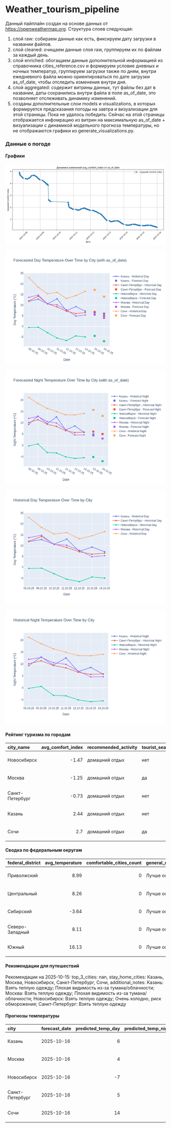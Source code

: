 # Weather_tourism_pipeline
Данный пайплайн создан на основе данных от https://openweathermap.org.
Структура слоев следующая:
  1) слой raw: 
  собираем данные как есть, фиксируем дату загрузки в названии файлов.
  2) слой cleaned:
  очищаем данные слоя raw, группируем их по файлам за каждый день.
  3) слой enriched:
  обогащаем данные дополнительной информацией из справочника cities_reference.csv и формируем условие дневных и ночных температур,
  группируем загрузки также по дням, внутри ежедневного файла можно ориентироваться по дате загрузки as_of_date, чтобы отследить изменения внутри дня.
  4) слой aggregated:
   содержит витрины данных, тут файлы без дат в названии, даты сохранились внутри файла в поле as_of_date, это позволняет отслеживать динамику изменений.
  6) созданы дополнительные слои models и visualizations, в которых формируется предсказания погоды на завтра и визуализации для этой страницы.
  Пока не удалось победить: Сейчас на этой страницы отображается инфомрацию из витрин на максимальную as_of_date + визуализации с динамикой модельного прогноза температуры, 
  но не отображаются графики из generate_visualizations.py.
<!-- WEATHER DATA START -->
### Данные о погоде

#### Графики
![Comfort Index Trend](data/visualizations/comfort_index_trend.png)

![Forecasted Day Temperature](data/visualizations/forecasted_day_temperature.png)

![Forecasted Night Temperature](data/visualizations/forecasted_night_temperature.png)

![Historical Day Temperature](data/visualizations/historical_day_temperature.png)

![Historical Night Temperature](data/visualizations/historical_night_temperature.png)

#### Рейтинг туризма по городам
| city_name       |   avg_comfort_index | recommended_activity   | tourist_season_match   | tourism_season   | tour_recommendation       | as_of_date          |
|:----------------|--------------------:|:-----------------------|:-----------------------|:-----------------|:--------------------------|:--------------------|
| Новосибирск     |               -1.47 | домашний отдых         | нет                    | Июнь-Август      | домашний отдых вне сезона | 2025-10-15 23:29:00 |
| Москва          |               -1.25 | домашний отдых         | да                     | Круглогодично    | домашний отдых в сезон    | 2025-10-15 23:29:00 |
| Санкт-Петербург |               -0.73 | домашний отдых         | нет                    | Май-Сентябрь     | домашний отдых вне сезона | 2025-10-15 23:29:00 |
| Казань          |                2.44 | домашний отдых         | нет                    | Май-Сентябрь     | домашний отдых вне сезона | 2025-10-15 23:29:00 |
| Сочи            |                2.7  | домашний отдых         | да                     | Май-Октябрь      | домашний отдых в сезон    | 2025-10-15 23:29:00 |

#### Сводка по федеральным округам
| federal_district   |   avg_temperature |   comfortable_cities_count | general_recommendation   | as_of_date          |
|:-------------------|------------------:|---------------------------:|:-------------------------|:--------------------|
| Приволжский        |              8.99 |                          0 | Лучше остаться дома      | 2025-10-15 23:29:00 |
| Центральный        |              8.26 |                          0 | Лучше остаться дома      | 2025-10-15 23:29:00 |
| Сибирский          |             -3.64 |                          0 | Лучше остаться дома      | 2025-10-15 23:29:00 |
| Северо-Западный    |              8.11 |                          0 | Лучше остаться дома      | 2025-10-15 23:29:00 |
| Южный              |             16.13 |                          0 | Лучше остаться дома      | 2025-10-15 23:29:00 |

#### Рекомендации для путешествий
Рекомендации на 2025-10-15: top_3_cities: nan, stay_home_cities: Казань, Москва, Новосибирск, Санкт-Петербург, Сочи, additional_notes: Казань: Взять теплую одежду; Плохая видимость из-за тумана/облачности; Москва: Взять теплую одежду; Плохая видимость из-за тумана/облачности; Новосибирск: Взять теплую одежду; Очень холодно, риск обморожения; Санкт-Петербург: Взять теплую одежду

#### Прогнозы температуры
| city            | forecast_date   |   predicted_temp_day |   predicted_temp_night | model_type       | as_of_date          |
|:----------------|:----------------|---------------------:|-----------------------:|:-----------------|:--------------------|
| Казань          | 2025-10-16      |                    6 |                      5 | LinearRegression | 2025-10-15 23:29:14 |
| Москва          | 2025-10-16      |                    4 |                      3 | LinearRegression | 2025-10-15 23:29:14 |
| Новосибирск     | 2025-10-16      |                   -7 |                     -7 | LinearRegression | 2025-10-15 23:29:14 |
| Санкт-Петербург | 2025-10-16      |                    5 |                      5 | LinearRegression | 2025-10-15 23:29:14 |
| Сочи            | 2025-10-16      |                   14 |                     13 | LinearRegression | 2025-10-15 23:29:14 |


<!-- WEATHER DATA END -->
